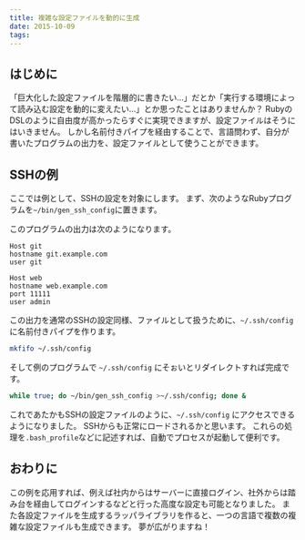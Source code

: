 ```yaml
---
title: 複雑な設定ファイルを動的に生成
date: 2015-10-09
tags: 
---
```


## はじめに

「巨大化した設定ファイルを階層的に書きたい...」だとか「実行する環境によって読み込む設定を動的に変えたい...」とか思ったことはありませんか？
RubyのDSLのように自由度が高かったらすぐに実現できますが、設定ファイルはそうにはいきません。
しかし名前付きパイプを経由することで、言語問わず、自分が書いたプログラムの出力を、設定ファイルとして使うことができます。

## SSHの例

ここでは例として、SSHの設定を対象にします。
まず、次のようなRubyプログラムを`~/bin/gen_ssh_config`に置きます。

<script src="https://gist.github.com/ueokande/cfd925f6749f71886096.js"> </script>

このプログラムの出力は次のようになります。

```
Host git
hostname git.example.com
user git

Host web
hostname web.example.com
port 11111
user admin
```

この出力を通常のSSHの設定同様、ファイルとして扱うために、`~/.ssh/config`に名前付きパイプを作ります。

```sh
mkfifo ~/.ssh/config
```

そして例のプログラムで `~/.ssh/config` にそぉいとリダイレクトすれば完成です。

```sh
while true; do ~/bin/gen_ssh_config >~/.ssh/config; done &
```

これであたかもSSHの設定ファイルのように、`~/.ssh/config` にアクセスできるようになりました。
SSHからも正常にロードされるかと思います。
これらの処理を`.bash_profile`などに記述すれば、自動でプロセスが起動して便利です。

## おわりに

この例を応用すれば、例えば社内からはサーバーに直接ログイン、社外からは踏み台を経由してログインするなどと行った高度な設定も可能となりました。
また各設定ファイルを生成するラッパライブラリを作ると、一つの言語で複数の複雑な設定ファイルも生成できます。
夢が広がりますね！

